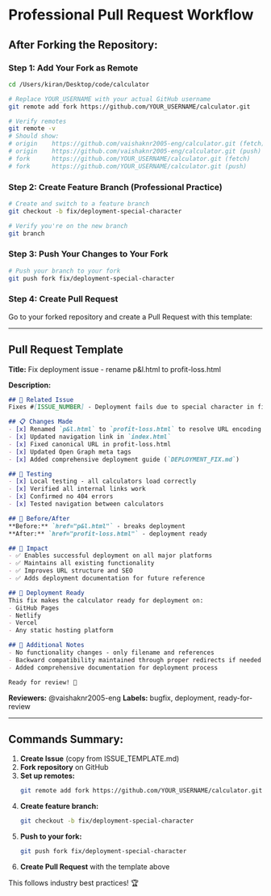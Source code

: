 # Professional Pull Request Workflow

## After Forking the Repository:

### Step 1: Add Your Fork as Remote
```bash
cd /Users/kiran/Desktop/code/calculator

# Replace YOUR_USERNAME with your actual GitHub username
git remote add fork https://github.com/YOUR_USERNAME/calculator.git

# Verify remotes
git remote -v
# Should show:
# origin    https://github.com/vaishaknr2005-eng/calculator.git (fetch)
# origin    https://github.com/vaishaknr2005-eng/calculator.git (push)
# fork      https://github.com/YOUR_USERNAME/calculator.git (fetch)
# fork      https://github.com/YOUR_USERNAME/calculator.git (push)
```

### Step 2: Create Feature Branch (Professional Practice)
```bash
# Create and switch to a feature branch
git checkout -b fix/deployment-special-character

# Verify you're on the new branch
git branch
```

### Step 3: Push Your Changes to Your Fork
```bash
# Push your branch to your fork
git push fork fix/deployment-special-character
```

### Step 4: Create Pull Request
Go to your forked repository and create a Pull Request with this template:

---

## Pull Request Template

**Title:** Fix deployment issue - rename p&l.html to profit-loss.html

**Description:**
```markdown
## 🔗 Related Issue
Fixes #[ISSUE_NUMBER] - Deployment fails due to special character in filename

## 📋 Changes Made
- [x] Renamed `p&l.html` to `profit-loss.html` to resolve URL encoding issues
- [x] Updated navigation link in `index.html`
- [x] Fixed canonical URL in profit-loss.html
- [x] Updated Open Graph meta tags
- [x] Added comprehensive deployment guide (`DEPLOYMENT_FIX.md`)

## 🧪 Testing
- [x] Local testing - all calculators load correctly
- [x] Verified all internal links work
- [x] Confirmed no 404 errors
- [x] Tested navigation between calculators

## 📸 Before/After
**Before:** `href="p&l.html"` - breaks deployment
**After:** `href="profit-loss.html"` - deployment ready

## 🎯 Impact
- ✅ Enables successful deployment on all major platforms
- ✅ Maintains all existing functionality
- ✅ Improves URL structure and SEO
- ✅ Adds deployment documentation for future reference

## 🚀 Deployment Ready
This fix makes the calculator ready for deployment on:
- GitHub Pages
- Netlify
- Vercel
- Any static hosting platform

## 📝 Additional Notes
- No functionality changes - only filename and references
- Backward compatibility maintained through proper redirects if needed
- Added comprehensive documentation for deployment process

Ready for review! 🎉
```

**Reviewers:** @vaishaknr2005-eng
**Labels:** bugfix, deployment, ready-for-review

---

## Commands Summary:

1. **Create Issue** (copy from ISSUE_TEMPLATE.md)
2. **Fork repository** on GitHub
3. **Set up remotes:**
   ```bash
   git remote add fork https://github.com/YOUR_USERNAME/calculator.git
   ```
4. **Create feature branch:**
   ```bash
   git checkout -b fix/deployment-special-character
   ```
5. **Push to your fork:**
   ```bash
   git push fork fix/deployment-special-character
   ```
6. **Create Pull Request** with the template above

This follows industry best practices! 🏆

